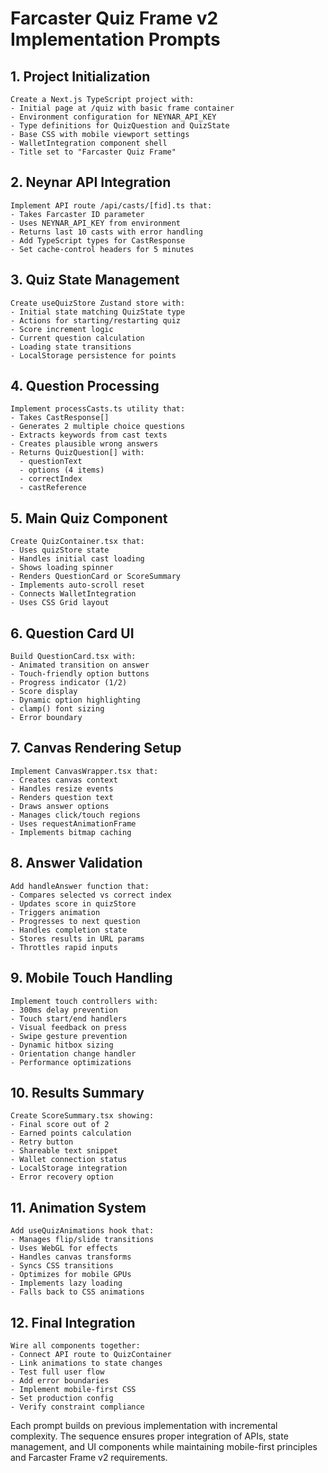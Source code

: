 # Farcaster Quiz Frame v2 Implementation Prompts

## 1. Project Initialization
```text
Create a Next.js TypeScript project with:
- Initial page at /quiz with basic frame container
- Environment configuration for NEYNAR_API_KEY
- Type definitions for QuizQuestion and QuizState
- Base CSS with mobile viewport settings
- WalletIntegration component shell
- Title set to "Farcaster Quiz Frame"
```

## 2. Neynar API Integration
```text
Implement API route /api/casts/[fid].ts that:
- Takes Farcaster ID parameter
- Uses NEYNAR_API_KEY from environment
- Returns last 10 casts with error handling
- Add TypeScript types for CastResponse
- Set cache-control headers for 5 minutes
```

## 3. Quiz State Management
```text
Create useQuizStore Zustand store with:
- Initial state matching QuizState type
- Actions for starting/restarting quiz
- Score increment logic
- Current question calculation
- Loading state transitions
- LocalStorage persistence for points
```

## 4. Question Processing
```text
Implement processCasts.ts utility that:
- Takes CastResponse[]
- Generates 2 multiple choice questions
- Extracts keywords from cast texts
- Creates plausible wrong answers
- Returns QuizQuestion[] with:
  - questionText
  - options (4 items)
  - correctIndex
  - castReference
```

## 5. Main Quiz Component
```text
Create QuizContainer.tsx that:
- Uses quizStore state
- Handles initial cast loading
- Shows loading spinner
- Renders QuestionCard or ScoreSummary
- Implements auto-scroll reset
- Connects WalletIntegration
- Uses CSS Grid layout
```

## 6. Question Card UI
```text
Build QuestionCard.tsx with:
- Animated transition on answer
- Touch-friendly option buttons
- Progress indicator (1/2)
- Score display
- Dynamic option highlighting
- clamp() font sizing
- Error boundary
```

## 7. Canvas Rendering Setup
```text
Implement CanvasWrapper.tsx that:
- Creates canvas context
- Handles resize events
- Renders question text
- Draws answer options
- Manages click/touch regions
- Uses requestAnimationFrame
- Implements bitmap caching
```

## 8. Answer Validation
```text
Add handleAnswer function that:
- Compares selected vs correct index
- Updates score in quizStore
- Triggers animation
- Progresses to next question
- Handles completion state
- Stores results in URL params
- Throttles rapid inputs
```

## 9. Mobile Touch Handling
```text
Implement touch controllers with:
- 300ms delay prevention
- Touch start/end handlers
- Visual feedback on press
- Swipe gesture prevention
- Dynamic hitbox sizing
- Orientation change handler
- Performance optimizations
```

## 10. Results Summary
```text
Create ScoreSummary.tsx showing:
- Final score out of 2
- Earned points calculation
- Retry button
- Shareable text snippet
- Wallet connection status
- LocalStorage integration
- Error recovery option
```

## 11. Animation System
```text
Add useQuizAnimations hook that:
- Manages flip/slide transitions
- Uses WebGL for effects
- Handles canvas transforms
- Syncs CSS transitions
- Optimizes for mobile GPUs
- Implements lazy loading
- Falls back to CSS animations
```

## 12. Final Integration
```text
Wire all components together:
- Connect API route to QuizContainer
- Link animations to state changes
- Test full user flow
- Add error boundaries
- Implement mobile-first CSS
- Set production config
- Verify constraint compliance
```

Each prompt builds on previous implementation with incremental complexity. The sequence ensures proper integration of APIs, state management, and UI components while maintaining mobile-first principles and Farcaster Frame v2 requirements.